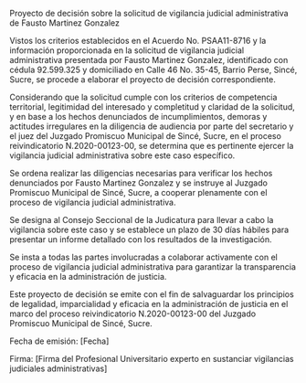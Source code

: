 Proyecto de decisión sobre la solicitud de vigilancia judicial administrativa de Fausto Martinez Gonzalez

Vistos los criterios establecidos en el Acuerdo No. PSAA11-8716 y la información proporcionada en la solicitud de vigilancia judicial administrativa presentada por Fausto Martinez Gonzalez, identificado con cédula 92.599.325 y domiciliado en Calle 46 No. 35-45, Barrio Perse, Sincé, Sucre, se procede a elaborar el proyecto de decisión correspondiente.

Considerando que la solicitud cumple con los criterios de competencia territorial, legitimidad del interesado y completitud y claridad de la solicitud, y en base a los hechos denunciados de incumplimientos, demoras y actitudes irregulares en la diligencia de audiencia por parte del secretario y el juez del Juzgado Promiscuo Municipal de Sincé, Sucre, en el proceso reivindicatorio N.2020-00123-00, se determina que es pertinente ejercer la vigilancia judicial administrativa sobre este caso específico.

Se ordena realizar las diligencias necesarias para verificar los hechos denunciados por Fausto Martinez Gonzalez y se instruye al Juzgado Promiscuo Municipal de Sincé, Sucre, a cooperar plenamente con el proceso de vigilancia judicial administrativa.

Se designa al Consejo Seccional de la Judicatura para llevar a cabo la vigilancia sobre este caso y se establece un plazo de 30 días hábiles para presentar un informe detallado con los resultados de la investigación.

Se insta a todas las partes involucradas a colaborar activamente con el proceso de vigilancia judicial administrativa para garantizar la transparencia y eficacia en la administración de justicia.

Este proyecto de decisión se emite con el fin de salvaguardar los principios de legalidad, imparcialidad y eficacia en la administración de justicia en el marco del proceso reivindicatorio N.2020-00123-00 del Juzgado Promiscuo Municipal de Sincé, Sucre.

Fecha de emisión: [Fecha]

Firma: [Firma del Profesional Universitario experto en sustanciar vigilancias judiciales administrativas]